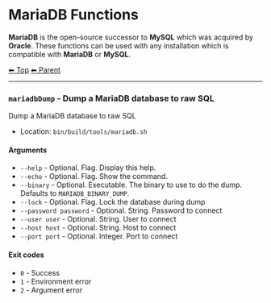 # MariaDB Functions

**MariaDB** is the open-source successor to **MySQL** which was acquired by **Oracle**. These functions can be used with any installation which is compatible with **MariaDB** or **MySQL**.

<!-- TEMPLATE header 2 -->
[⬅ Top](index.md) [⬅ Parent ](../index.md)
<hr />

### `mariadbDump` - Dump a MariaDB database to raw SQL

Dump a MariaDB database to raw SQL

- Location: `bin/build/tools/mariadb.sh`

#### Arguments

- `--help` - Optional. Flag. Display this help.
- `--echo` - Optional. Flag. Show the command.
- `--binary` - Optional. Executable. The binary to use to do the dump. Defaults to `MARIADB_BINARY_DUMP`.
- `--lock` - Optional. Flag. Lock the database during dump
- `--password password` - Optional. String. Password to connect
- `--user user` - Optional. String. User to connect
- `--host host` - Optional. String. Host to connect
- `--port port` - Optional. Integer. Port to connect

#### Exit codes

- `0` - Success
- `1` - Environment error
- `2` - Argument error
